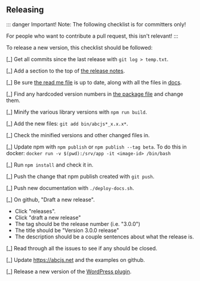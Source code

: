 ## Releasing

::: danger Important!
Note: The following checklist is for committers only! 

For people who want to contribute a pull request, this isn't relevant!
:::

To release a new version, this checklist should be followed:

[_] Get all commits since the last release with `git log > temp.txt`.

[_] Add a section to the top of [the release notes](../RELEASE.md).

[_] Be sure [the read me file](../README.md) is up to date, along with all the files in [docs](../docs).

[_] Find any hardcoded version numbers in [the package file](../package.json) and change them. 

[_] Minify the various library versions with `npm run build`.

[_] Add the new files: `git add bin/abcjs*_x.x.x*`.

[_] Check the minified versions and other changed files in.

[_] Update npm with `npm publish` or `npm publish --tag beta`.
    To do this in docker:
    `docker run -v $(pwd):/srv/app -it <image-id> /bin/bash`

[_] Run `npm install` and check it in.

[_] Push the change that npm publish created with `git push`.

[_] Push new documentation with `./deploy-docs.sh`.

[_] On github, "Draft a new release".
* Click "releases".
* Click "draft a new release"
* The tag should be the release number (i.e. "3.0.0")
* The title should be "Version 3.0.0 release"
* The description should be a couple sentences about what the release is.

[_] Read through all the issues to see if any should be closed.

[_] Update https://abcjs.net and the examples on github.

[_] Release a new version of the [WordPress plugin](https://wordpress.org/plugins/abc-notation/).

